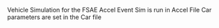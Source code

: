 Vehicle Simulation for the FSAE Accel Event
Sim is run in Accel File
Car parameters are set in the Car file
